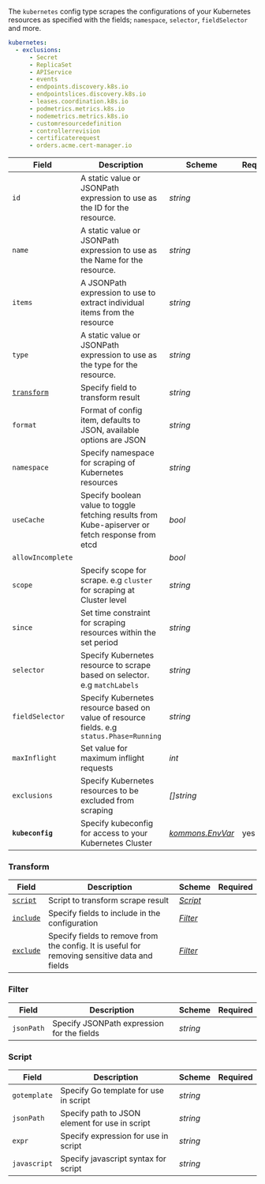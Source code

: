 The `kubernetes` config type scrapes the configurations of your Kubernetes resources as specified with the fields; `namespace`, `selector`, `fieldSelector` and more.

```yaml
kubernetes:
  - exclusions:
      - Secret
      - ReplicaSet
      - APIService
      - events
      - endpoints.discovery.k8s.io
      - endpointslices.discovery.k8s.io
      - leases.coordination.k8s.io
      - podmetrics.metrics.k8s.io
      - nodemetrics.metrics.k8s.io
      - customresourcedefinition
      - controllerrevision
      - certificaterequest
      - orders.acme.cert-manager.io
```

| Field                     | Description                                                                                      | Scheme                                                                       | Required |
| ------------------------- | ------------------------------------------------------------------------------------------------ | ---------------------------------------------------------------------------- | -------- |
| `id`                      | A static value or JSONPath expression to use as the ID for the resource.                         | _string_                                                                     |          |
| `name`                    | A static value or JSONPath expression to use as the Name for the resource.                       | _string_                                                                     |          |
| `items`                   | A JSONPath expression to use to extract individual items from the resource                       | _string_                                                                     |          |
| `type`                    | A static value or JSONPath expression to use as the type for the resource.                       | _string_                                                                     |          |
| [`transform`](#transform) | Specify field to transform result                                                                | _string_                                                                     |          |
| `format`                  | Format of config item, defaults to JSON, available options are JSON                              | _string_                                                                     |          |
| `namespace`               | Specify namespace for scraping of Kubernetes resources                                           | _string_                                                                     |          |
| `useCache`                | Specify boolean value to toggle fetching results from Kube-apiserver or fetch response from etcd | _bool_                                                                       |          |
| `allowIncomplete`         |                                                                                                  | _bool_                                                                       |          |
| `scope`                   | Specify scope for scrape. e.g `cluster` for scraping at Cluster level                            | _string_                                                                     |          |
| `since`                   | Set time constraint for scraping resources within the set period                                 | _string_                                                                     |          |
| `selector`                | Specify Kubernetes resource to scrape based on selector. e.g `matchLabels`                       | _string_                                                                     |          |
| `fieldSelector`           | Specify Kubernetes resource based on value of resource fields. e.g `status.Phase=Running`        | _string_                                                                     |          |
| `maxInflight`             | Set value for maximum inflight requests                                                          | _int_                                                                        |          |
| `exclusions`              | Specify Kubernetes resources to be excluded from scraping                                        | _\[\]string_                                                                 |          |
| **`kubeconfig`**          | Specify kubeconfig for access to your Kubernetes Cluster                                         | [_kommons.EnvVar_](https://pkg.go.dev/github.com/flanksource/kommons#EnvVar) | yes      |

### Transform

| Field                | Description                                                                                   | Scheme              | Required |
| -------------------- | --------------------------------------------------------------------------------------------- | ------------------- | -------- |
| [`script`](#script)  | Script to transform scrape result                                                             | [_Script_](#script) |          |
| [`include`](#Filter) | Specify fields to include in the configuration                                                | [_Filter_](#filter) |          |
| [`exclude`](#filter) | Specify fields to remove from the config. It is useful for removing sensitive data and fields | [_Filter_](#filter) |          |

### Filter

| Field      | Description                                | Scheme   | Required |
| ---------- | ------------------------------------------ | -------- | -------- |
| `jsonPath` | Specify JSONPath expression for the fields | _string_ |          |

### Script

| Field        | Description                                    | Scheme   | Required |
| ------------ | ---------------------------------------------- | -------- | -------- |
| `gotemplate` | Specify Go template for use in script          | _string_ |          |
| `jsonPath`   | Specify path to JSON element for use in script | _string_ |          |
| `expr`       | Specify expression for use in script           | _string_ |          |
| `javascript` | Specify javascript syntax for script           | _string_ |          |
